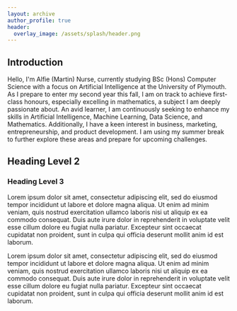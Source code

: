 ```yaml
---
layout: archive
author_profile: true
header:
  overlay_image: /assets/splash/header.png
---
```

## Introduction

Hello, I'm Alfie (Martin) Nurse, currently studying BSc (Hons) Computer Science with a focus on Artificial Intelligence at the University of Plymouth. As I prepare to enter my second year this fall, I am on track to achieve first-class honours, especially excelling in mathematics, a subject I am deeply passionate about. An avid learner, I am continuously seeking to enhance my skills in Artificial Intelligence, Machine Learning, Data Science, and Mathematics. Additionally, I have a keen interest in business, marketing, entrepreneurship, and product development. I am using my summer break to further explore these areas and prepare for upcoming challenges.

<!-- | `<img src="{{ site.url }}{{ site.baseurl }}/assets/images/test-image.png" alt="">` | An image in a table | -->

<!-- `<img src="{{ site.url }}{{ site.baseurl }}/assets/images/test-image.png" alt="">` -->

<!--An image above that isn't in a table. -->

## Heading Level 2

### Heading Level 3

Lorem ipsum dolor sit amet, consectetur adipiscing elit, sed do eiusmod tempor incididunt ut labore et dolore magna aliqua. Ut enim ad minim veniam, quis nostrud exercitation ullamco laboris nisi ut aliquip ex ea commodo consequat. Duis aute irure dolor in reprehenderit in voluptate velit esse cillum dolore eu fugiat nulla pariatur. Excepteur sint occaecat cupidatat non proident, sunt in culpa qui officia deserunt mollit anim id est laborum.

Lorem ipsum dolor sit amet, consectetur adipiscing elit, sed do eiusmod tempor incididunt ut labore et dolore magna aliqua. Ut enim ad minim veniam, quis nostrud exercitation ullamco laboris nisi ut aliquip ex ea commodo consequat. Duis aute irure dolor in reprehenderit in voluptate velit esse cillum dolore eu fugiat nulla pariatur. Excepteur sint occaecat cupidatat non proident, sunt in culpa qui officia deserunt mollit anim id est laborum.
